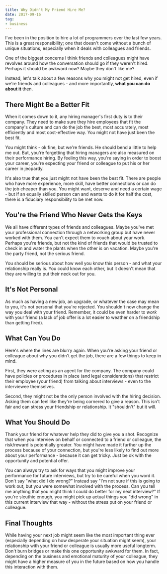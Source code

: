 ```yaml
---
title: Why Didn't My Friend Hire Me?
date: 2017-09-16
tag:
- business
---
```

I've been in the position to hire a lot of programmers over the last few years.  This is a great responsibility; one that doesn't come without a bunch of unique situations, especially when it deals with colleagues and friends.

<!--more-->

One of the biggest concerns I think friends and colleagues might have revolves around how the conversation should go if they weren't hired.  Perhaps it should be awkward now?  Maybe they don't like me?  

Instead, let's talk about a few reasons why you might not get hired, even if we're friends and colleagues - and more importantly, **what you can do about it** then.

## There Might Be a Better Fit

When it comes down to it, any hiring manager's first duty is to their company.  They need to make sure they hire employees that fit the company's culture and can do the job the best, most accurately, most efficiently and most cost-effective way.  You might not have just been the best fit.

You might think - ok fine, but we're friends.  He should bend a little to help me out.  But, you're forgetting that hiring managers are also measured on their performance hiring.  By feeling this way, you're saying in order to boost your career, you're expecting your friend or colleague to put his or her career in jeopardy.  

It's also true that you just might not have been the best fit.  There are people who have more experience, more skill, have better connections or can do the job cheaper than you.  You might want, deserve and need a certain wage - but if an equally skilled person can and wants to do it for half the cost, there is a fiduciary responsibility to be met now.

## You're the Friend Who Never Gets the Keys

We all have different types of friends and colleagues.  Maybe you've met your professional connection through a networking group but have never worked with them.  You can't expect them to vouch about your work.  Perhaps you're friends, but not the kind of friends that would be trusted to check in and water the plants when the other is on vacation.  Maybe you're the party friend, not the serious friend.

You should be serious about how well you know this person - and what your relationship really is.  You could know each other, but it doesn't mean that they are willing to put their neck out for you.

## It's Not Personal

As much as having a new job, an upgrade, or whatever the case may mean to you, it's not personal that you're rejected.  You shouldn't now change the way you deal with your friend.  Remember, it could be even harder to _work_ with your friend (a lack of job offer is a lot easier to weather on a friendship than getting fired).

## What Can You Do

Here's where the lines are blurry again.  When you're asking your friend or colleague about why you didn't get the job, there are a few things to keep in mind.

First, they were acting as an agent for the company.  The company could have policies or procedures in place (and legal considerations) that restrict their employee (your friend) from talking about interviews - even to the interviewee themselves.  

Second, they might not be the only person involved with the hiring decision.  Asking them can feel like they're being cornered to give a reason.  This isn't fair and can stress your friendship or relationship.  It "shouldn't" but it will.

## What You Should Do

Thank your friend for whatever help they did to give you a shot.  Recognize that when you interview on behalf or connected to a friend or colleague, the risk/reward is potentially greater. You might have made it further up the process because of your connection, but you're less likely to find out more about your performance - because it can get tricky.  Just be ok with the opportunity and potential offer.

You can always try to ask for ways that you might improve your performance for future interviews, but try to be careful when you word it.  Don't say "what did I do wrong?"  Instead say "I'm not sure if this is going to work out, but you were somewhat involved with the process.  Can you tell me anything that you might think I could do better for my next interview?"  If you're sleuthie enough, you might pick up actual things you "did wrong" in this current interview that way - without the stress put on your friend or colleague.

## Final Thoughts

While having your next job might seem like the most important thing ever (especially depending on how desperate your situation might seem), your relationship with your friend or colleague is usually more useful longterm. Don't burn bridges or make this one opportunity awkward for them.  In fact, depending on the business and emotional maturity of your colleague, they might have a higher measure of you in the future based on how you handle this interaction with them.
